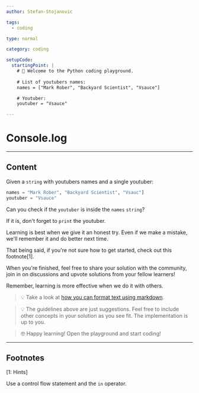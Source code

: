 ```yaml
---
author: Stefan-Stojanovic

tags:
  - coding

type: normal

category: coding

setupCode:
  startingPoint: |
    # 👋 Welcome to the Python coding playground.
    
    # List of youtubers names:
    names = ["Mark Rober", "Backyard Scientist", "Vsauce"]

    # Youtuber:
    youtuber = "Vsauce"

---
```


# Console.log

---

## Content

Given a `string` with youtubers names and a single youtuber:
```python
names = "Mark Rober", "Backyard Scientist", "Vsauc"]
youtuber = "Vsauce"
```

Can you check if the `youtuber` is inside the `names` `string`?

If it is, don't forget to `print` the youtuber.

Learning is best when we give it an honest try. Even if we make a mistake, we'll remember it and do better next time.

That being said, if you're not sure how to get started, check out this footnote[1]. 

When you're finished, feel free to share your solution with the community, join in on discussions and upvote solutions from your fellow learners!

Remember, learning is more effective when we do it with others.

> 💡 Take a look at [how you can format text using markdown](https://www.enki.com/glossary/general/markdown-formatting).

> 💡 The guidelines above are just suggestions. Feel free to include other concepts in your solution as you see fit. The implementation is up to you.

> 🤓 Happy learning! Open the playground and start coding!

---

## Footnotes

[1: Hints]

Use a control flow statement and the `in` operator.